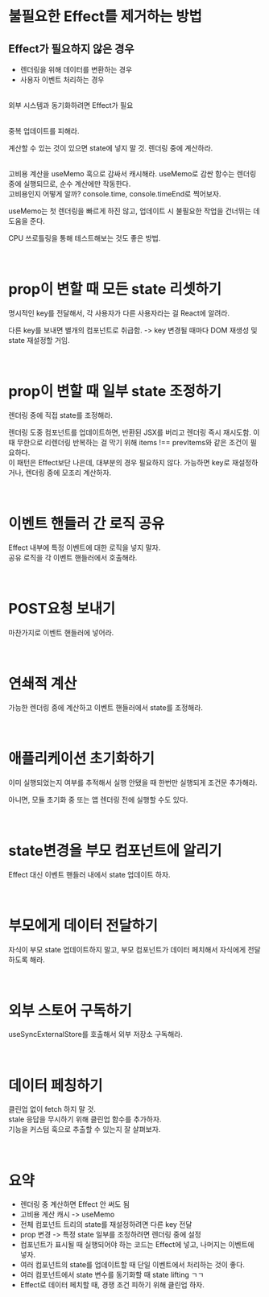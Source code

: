 # 불필요한 Effect를 제거하는 방법

## Effect가 필요하지 않은 경우
- 렌더링을 위해 데이터를 변환하는 경우
- 사용자 이벤트 처리하는 경우

<br/>외부 시스템과 동기화하려면 Effect가 필요

<br/>중복 업데이트를 피해라.

계산할 수 있는 것이 있으면 state에 넣지 말 것. 렌더링 중에 계산하라.

<br/>
고비용 계산을 useMemo 훅으로 감싸서 캐시해라.
useMemo로 감싼 함수는 렌더링 중에 실행되므로, 순수 계산에만 작동한다.

<br/>
고비용인지 어떻게 알까?
console.time, console.timeEnd로 찍어보자.


useMemo는 첫 렌더링을 빠르게 하진 않고, 업데이트 시 불필요한 작업을 건너뛰는 데 도움을 준다.

CPU 쓰로틀링을 통해 테스트해보는 것도 좋은 방법.

<br/>

# prop이 변할 때 모든 state 리셋하기

명시적인 key를 전달해서, 각 사용자가 다른 사용자라는 걸 React에 알려라.

다른 key를 보내면 별개의 컴포넌트로 취급함. -> key 변경될 때마다 DOM 재생성 및 state 재설정할 거임.

<br/>

# prop이 변할 때 일부 state 조정하기

렌더링 중에 직접 state를 조정해라.

렌더링 도중 컴포넌트를 업데이트하면, 
반환된 JSX를 버리고 렌더링 즉시 재시도함.
이 때 무한으로 리렌더링 반복하는 걸 막기 위해 items !== prevItems와 같은 조건이 필요하다.
<br/>
이 패턴은 Effect보단 나은데, 대부분의 경우 필요하지 않다. 
가능하면 key로 재설정하거나, 렌더링 중에 모조리 계산하자.

<br/>

# 이벤트 핸들러 간 로직 공유 

Effect 내부에 특정 이벤트에 대한 로직을 넣지 말자.
<br/>
공유 로직을 각 이벤트 핸들러에서 호출해라.

<br/>

# POST요청 보내기 

마찬가지로 이벤트 핸들러에 넣어라.

<br/>

# 연쇄적 계산

가능한 렌더링 중에 계산하고 이벤트 핸들러에서 state를 조정해라.

<br/>

# 애플리케이션 초기화하기 

이미 실행되었는지 여부를 추적해서 실행 안됐을 때 한번만 실행되게 조건문 추가해라.

아니면, 모듈 초기화 중 또는 앱 렌더링 전에 실행할 수도 있다.

<br/>

# state변경을 부모 컴포넌트에 알리기

Effect 대신 이벤트 핸들러 내에서 state 업데이트 하자.

<br/>

# 부모에게 데이터 전달하기 

자식이 부모 state 업데이트하지 말고, 부모 컴포넌트가 데이터 페치해서 자식에게 전달하도록 해라.

<br/>

# 외부 스토어 구독하기 

useSyncExternalStore를 호출해서 외부 저장소 구독해라.

<br/>

# 데이터 페칭하기

클린업 없이 fetch 하지 말 것.
<br/> stale 응답을 무시하기 위해 클린업 함수를 추가하자.
<br/>
기능을 커스텀 훅으로 추출할 수 있는지 잘 살펴보자.

<br/>

# 요약

- 렌더링 중 계산하면 Effect 안 써도 됨
- 고비용 계산 캐시 -> useMemo
- 전체 컴포넌트 트리의 state를 재설정하려면 다른 key 전달
- prop 변경 -> 특정 state 일부를 조정하려면 렌더링 중에 설정
- 컴포넌트가 표시될 때 실행되어야 하는 코드는 Effect에 넣고, 나머지는 이벤트에 넣자.
- 여러 컴포넌트의 state를 업데이트할 때 단일 이벤트에서 처리하는 것이 좋다.
- 여러 컴포넌트에서 state 변수를 동기화할 때 state lifting ㄱㄱ
- Effect로 데이터 페치할 때, 경쟁 조건 피하기 위해 클린업 하자.